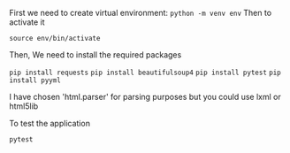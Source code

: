 First we need to create virtual environment:
`python -m venv env`
Then to activate it

`source env/bin/activate`

Then, We need to install the required packages

`pip install requests`
`pip install beautifulsoup4`
`pip install pytest`
`pip install pyyml`

I have chosen 'html.parser' for parsing purposes but you could use lxml or html5lib

To test the application

`pytest`